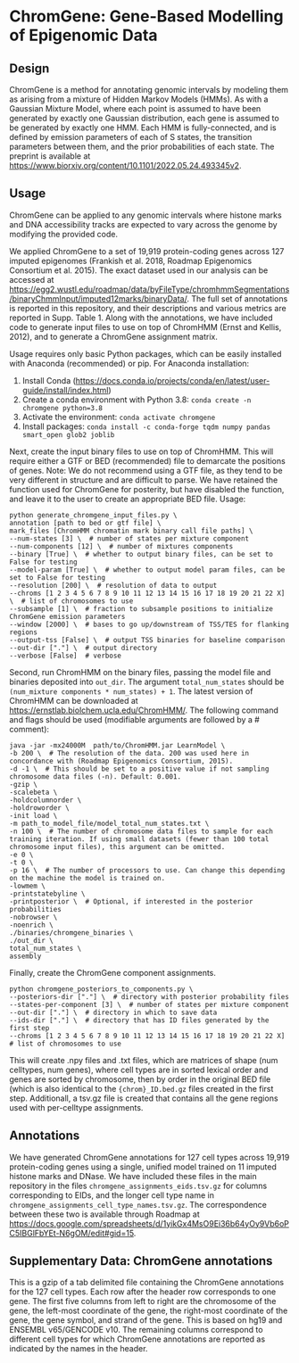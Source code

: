 # ChromGene: Gene-Based Modelling of Epigenomic Data

## Design
ChromGene is a method for annotating genomic intervals by modeling them as arising from a mixture of Hidden Markov Models (HMMs). As with a Gaussian Mixture Model, where each point is assumed to have been generated by exactly one Gaussian distribution, each gene is assumed to be generated by exactly one HMM. Each HMM is fully-connected, and is defined by emission parameters of each of S states, the transition parameters between them, and the prior probabilities of each state. The preprint is available at https://www.biorxiv.org/content/10.1101/2022.05.24.493345v2.

## Usage
ChromGene can be applied to any genomic intervals where histone marks and DNA accessibility tracks are expected to vary across the genome by modifying the provided code.

We applied ChromGene to a set of 19,919 protein-coding genes across 127 imputed epigenomes (Frankish et al. 2018, Roadmap Epigenomics Consortium et al. 2015). The exact dataset used in our analysis can be accessed at https://egg2.wustl.edu/roadmap/data/byFileType/chromhmmSegmentations/binaryChmmInput/imputed12marks/binaryData/. The full set of annotations is reported in this repository, and their descriptions and various metrics are reported in Supp. Table 1. Along with the annotations, we have included code to generate input files to use on top of ChromHMM (Ernst and Kellis, 2012), and to generate a ChromGene assignment matrix.

Usage requires only basic Python packages, which can be easily installed with Anaconda (recommended) or pip. For Anaconda installation:
1. Install Conda (https://docs.conda.io/projects/conda/en/latest/user-guide/install/index.html)
2. Create a conda environment with Python 3.8: `conda create -n chromgene python=3.8`
3. Activate the environment: `conda activate chromgene`
4. Install packages: `conda install -c conda-forge tqdm numpy pandas smart_open glob2 joblib`

Next, create the input binary files to use on top of ChromHMM. This will require either a GTF or BED (recommended) file to demarcate the positions of genes. Note: We do not recommend using a GTF file, as they tend to be very different in structure and are difficult to parse. We have retained the function used for ChromGene for posterity, but have disabled the function, and leave it to the user to create an appropriate BED file. Usage:
```
python generate_chromgene_input_files.py \
annotation [path to bed or gtf file] \
mark_files [ChromHMM chromatin mark binary call file paths] \
--num-states [3] \  # number of states per mixture component
--num-components [12] \  # number of mixtures components
--binary [True] \  # whether to output binary files, can be set to False for testing
--model-param [True] \  # whether to output model param files, can be set to False for testing
--resolution [200] \  # resolution of data to output
--chroms [1 2 3 4 5 6 7 8 9 10 11 12 13 14 15 16 17 18 19 20 21 22 X] \  # list of chromosomes to use
--subsample [1] \  # fraction to subsample positions to initialize ChromGene emission parameters
--window [2000] \  # bases to go up/downstream of TSS/TES for flanking regions
--output-tss [False] \  # output TSS binaries for baseline comparison
--out-dir ["."] \  # output directory
--verbose [False]  # verbose
```

Second, run ChromHMM on the binary files, passing the model file and binaries deposited into `out_dir`. The argument `total_num_states` should be `(num_mixture components * num_states) + 1`. The latest version of ChromHMM can be downloaded at https://ernstlab.biolchem.ucla.edu/ChromHMM/. The following command and flags should be used (modifiable arguments are followed by a # comment):
```
java -jar -mx24000M  path/to/ChromHMM.jar LearnModel \
-b 200 \  # The resolution of the data. 200 was used here in concordance with (Roadmap Epigenomics Consortium, 2015).
-d -1 \  # This should be set to a positive value if not sampling chromosome data files (-n). Default: 0.001.
-gzip \
-scalebeta \
-holdcolumnorder \
-holdroworder \
-init load \
-m path_to_model_file/model_total_num_states.txt \
-n 100 \  # The number of chromosome data files to sample for each training iteration. If using small datasets (fewer than 100 total chromosome input files), this argument can be omitted.
-e 0 \
-t 0 \
-p 16 \  # The number of processors to use. Can change this depending on the machine the model is trained on.
-lowmem \
-printstatebyline \
-printposterior \  # Optional, if interested in the posterior probabilities
-nobrowser \
-noenrich \
./binaries/chromgene_binaries \
./out_dir \
total_num_states \
assembly
```

Finally, create the ChromGene component assignments.
```
python chromgene_posteriors_to_components.py \
--posteriors-dir ["."] \  # directory with posterior probability files
--states-per-component [3] \  # number of states per mixture component
--out-dir ["."] \  # directory in which to save data
--ids-dir ["."] \  # directory that has ID files generated by the first step
--chroms [1 2 3 4 5 6 7 8 9 10 11 12 13 14 15 16 17 18 19 20 21 22 X]  # list of chromosomes to use
```

This will create .npy files and .txt files, which are matrices of shape (num celltypes, num genes), where cell types are in sorted lexical order and genes are sorted by chromosome, then by order in the original BED file (which is also identical to the `{chrom}_ID.bed.gz` files created in the first step. Additionall, a tsv.gz file is created that contains all the gene regions used with per-celltype assignments.

## Annotations
We have generated ChromGene annotations for 127 cell types across 19,919 protein-coding genes using a single, unified model trained on 11 imputed histone marks and DNase. We have included these files in the main repository in the files `chromgene_assignments_eids.tsv.gz` for columns corresponding to EIDs, and the longer cell type name in `chromgene_assignments_cell_type_names.tsv.gz`. The correspondence between these two is available through Roadmap at https://docs.google.com/spreadsheets/d/1yikGx4MsO9Ei36b64yOy9Vb6oPC5IBGlFbYEt-N6gOM/edit#gid=15.


## Supplementary Data: ChromGene annotations
This is a gzip of a tab delimited file containing the ChromGene annotations for the 127 cell types. Each row after the header row corresponds to one gene. The first five columns from left to right are the chromosome of the gene, the left-most coordinate of the gene, the right-most coordinate of the gene, the gene symbol, and strand of the gene. This is based on hg19 and ENSEMBL v65/GENCODE v10. The remaining columns correspond to different cell types for which ChromGene annotations are reported as indicated by the names in the header.
